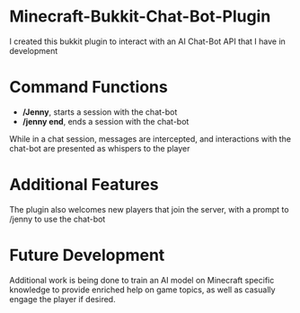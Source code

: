 # Minecraft-Bukkit-Chat-Bot-Plugin
I created this bukkit plugin to interact with an AI Chat-Bot API that I have in development

# Command Functions
- **/Jenny**, starts a session with the chat-bot
- **/jenny end**, ends a session with the chat-bot

While in a chat session, messages are intercepted, and interactions with the chat-bot are presented as whispers to the player

# Additional Features
The plugin also welcomes new players that join the server, with a prompt to /jenny to use the chat-bot

# Future Development
Additional work is being done to train an AI model on Minecraft specific knowledge to provide enriched help on game topics, as well as casually engage the player if desired.

